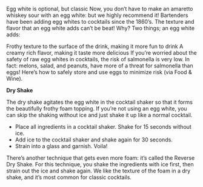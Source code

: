 Egg white is optional, but classic
Now, you don’t have to make an amaretto whiskey sour with an egg white: but we highly recommend it! Bartenders have been adding egg whites to cocktails since the 1860’s. The texture and flavor that an egg white adds can’t be beat! Why? Two things; an egg white adds:

Frothy texture to the surface of the drink, making it more fun to drink
A creamy rich flavor, making it taste more delicious
If you’re worried about the safety of raw egg whites in cocktails, the risk of salmonella is very low. In fact: melons, salad, and peanuts, have more of a threat for salmonella than eggs! Here’s how to safely store and use eggs to minimize risk (via Food & Wine).


**Dry Shake** 

The dry shake agitates the egg white in the cocktail shaker so that it forms
the beautifully frothy foam topping. If you’re not using an egg white, you can
skip the shaking without ice and just shake it up like a normal cocktail.

- Place all ingredients in a cocktail shaker. Shake for 15 seconds without ice.
- Add ice to the cocktail shaker and shake again for 30 seconds.
- Strain into a glass and garnish. Voila!


There’s another technique that gets even more foam: it’s called the Reverse Dry Shake. For this technique, you shake the ingredients with ice first, then strain out the ice and shake again. We like the texture of the foam in a dry shake, and it’s most common for classic cocktails.
